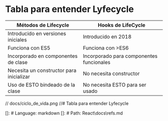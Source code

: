 # Tabla para entender Lyfecycle

| Métodos de Lifecycle                     | Hooks de LifeCycle                       |
| ---------------------------------------- | ---------------------------------------- |
| Introducido en versiones iniciales       | Introducido en 2018                      |
| Funciona con ES5                         | Funciona con >ES6                        |
| Incorporado en componentes de clase      | Incorporado para componentes funcionales |
| Necesita un constructor para inicializar | No necesita constructor                  |
| Uso de ESTO bindeado de la clase         | No necesita ESTO para ser usado          |

// docs/ciclo_de_vida.png //# Tabla para entender Lyfecycle

[]: # Language: markdown
[]: # Path: React\docs\refs.md
